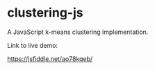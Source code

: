 clustering-js
=============

A JavaScript k-means clustering implementation.

Link to live demo:

https://jsfiddle.net/ao78kqeb/

